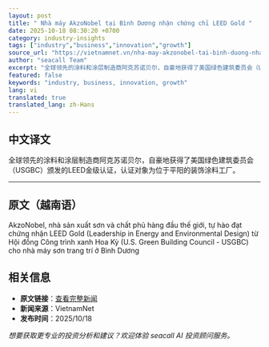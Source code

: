 ```yaml
---
layout: post
title: " Nhà máy AkzoNobel tại Bình Dương nhận chứng chỉ LEED Gold "
date: 2025-10-18 08:30:20 +0700
category: industry-insights
tags: ["industry","business","innovation","growth"]
source_url: "https://vietnamnet.vn/nha-may-akzonobel-tai-binh-duong-nhan-chung-chi-leed-gold-2453992.html"
author: "seacall Team"
excerpt: "全球领先的涂料和涂层制造商阿克苏诺贝尔，自豪地获得了美国绿色建筑委员会（USGBC）颁发的LEED金级认证，认证对象为位于平阳的装饰涂料工厂。..."
featured: false
keywords: "industry, business, innovation, growth"
lang: vi
translated: true
translated_lang: zh-Hans
---
```


## 中文译文

全球领先的涂料和涂层制造商阿克苏诺贝尔，自豪地获得了美国绿色建筑委员会（USGBC）颁发的LEED金级认证，认证对象为位于平阳的装饰涂料工厂。

---

## 原文（越南语）

AkzoNobel, nhà sản xuất sơn và chất phủ hàng đầu thế giới, tự hào đạt chứng nhận LEED Gold (Leadership in Energy and Environmental Design) từ Hội đồng Công trình xanh Hoa Kỳ (U.S. Green Building Council - USGBC) cho nhà máy sơn trang trí ở Bình Dương

## 相关信息

- **原文链接**：[查看完整新闻](https://vietnamnet.vn/nha-may-akzonobel-tai-binh-duong-nhan-chung-chi-leed-gold-2453992.html)
- **新闻来源**：VietnamNet
- **发布时间**：2025/10/18

*想要获取更专业的投资分析和建议？欢迎体验 seacall AI 投资顾问服务。*
